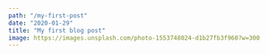 ```yaml
---
path: "/my-first-post"
date: "2020-01-29"
title: "My first blog post"
image: https://images.unsplash.com/photo-1553748024-d1b27fb3f960?w=300
---
```

